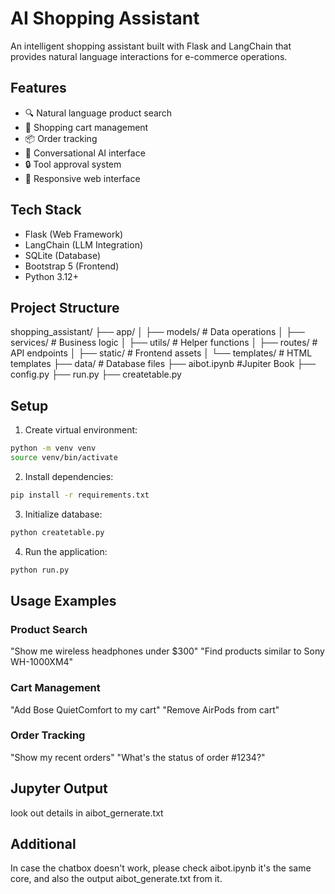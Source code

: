 # AI Shopping Assistant

An intelligent shopping assistant built with Flask and LangChain that provides natural language interactions for e-commerce operations.

## Features

- 🔍 Natural language product search
- 🛒 Shopping cart management
- 📦 Order tracking
- 💬 Conversational AI interface
- 🔒 Tool approval system
- 📱 Responsive web interface

## Tech Stack

- Flask (Web Framework)
- LangChain (LLM Integration)
- SQLite (Database)
- Bootstrap 5 (Frontend)
- Python 3.12+

## Project Structure
shopping_assistant/ 
├── app/ 
│ ├── models/ # Data operations 
│ ├── services/ # Business logic 
│ ├── utils/ # Helper functions 
│ ├── routes/ # API endpoints 
│ ├── static/ # Frontend assets 
│ └── templates/ # HTML templates 
├── data/ # Database files 
├── aibot.ipynb #Jupiter Book
├── config.py
├── run.py
├── createtable.py

## Setup

1. Create virtual environment:
```bash
python -m venv venv
source venv/bin/activate
```

2. Install dependencies:
```bash
pip install -r requirements.txt
```
3. Initialize database:
```bash
python createtable.py
```
4. Run the application:
```bash
python run.py
```
## Usage Examples
### Product Search
"Show me wireless headphones under $300"
"Find products similar to Sony WH-1000XM4"

### Cart Management
"Add Bose QuietComfort to my cart"
"Remove AirPods from cart"

### Order Tracking
"Show my recent orders"
"What's the status of order #1234?"

## Jupyter Output
look out details in aibot_gernerate.txt

## Additional
In case the chatbox doesn't work, please check aibot.ipynb it's the same core, and also the output aibot_generate.txt from it.